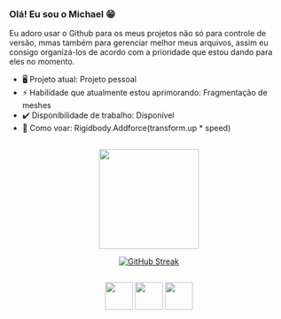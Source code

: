 ### Olá! Eu sou o Michael 😁

Eu adoro usar o Github para os meus projetos não só para controle de versão, mmas também para gerenciar melhor meus arquivos, assim eu consigo organizá-los de acordo com a prioridade que estou dando para eles no momento.

- 🖥️ Projeto atual: Projeto pessoal
- ⚡ Habilidade que atualmente estou aprimorando: Fragmentação de meshes
- ✔️ Disponibilidade de trabalho: Disponível
- 🍃 Como voar: Rigidbody.Addforce(transform.up * speed)

##

<div align="center">

  
  <img height="180em" src="https://github-readme-stats.vercel.app/api?username=michael2603&show_icons=true&theme=tokyonight&include_all_commits=false&count_private=false&hide=stars&title_color=AA4AE7&text_color=fafafa&bg_color=181818"/>
  
  [![GitHub Streak](https://streak-stats.demolab.com?user=michael2603&theme=tokyonight&border=323232&background=181818&currStreakLabel=FAFAFA&currStreakNum=FAFAFA&stroke=FAFAFA&ring=AA4AE7&fire=AA4AE7&sideNums=AA4AE7&sideLabels=AA4AE7&dates=ffb224)](https://git.io/streak-stats)

</div>

##

<div align="center">
  <img height="50em" width="50em" src="https://cdn.jsdelivr.net/gh/devicons/devicon/icons/unity/unity-original-wordmark.svg" />
  <img height="50em" width="50em" src="https://cdn.jsdelivr.net/gh/devicons/devicon/icons/csharp/csharp-plain.svg" />
  <img height="50em" width="50em" src="https://cdn.jsdelivr.net/gh/devicons/devicon/icons/python/python-original.svg" />
</div>
